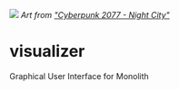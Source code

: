 ![](https://www.kotaku.com.au/content/uploads/sites/3/2020/06/26/cyberpunk-2077-concept-art-37.jpg)
*Art from ["Cyberpunk 2077 - Night City"](https://www.kotaku.com.au/2020/07/cyberpunk-2077-art/)*

# visualizer
Graphical User Interface for Monolith
